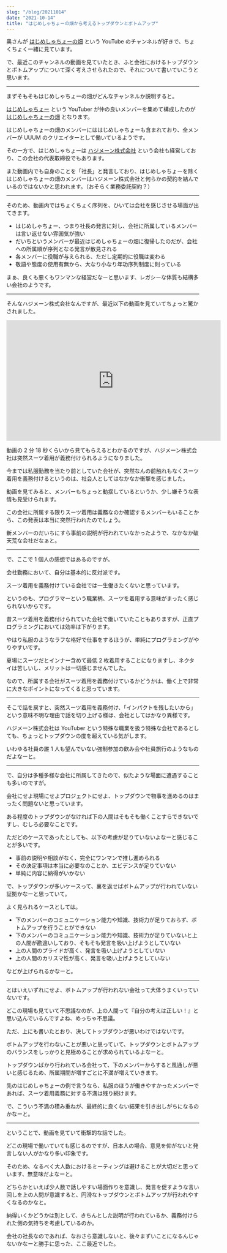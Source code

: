 ```yaml
---
slug: "/blog/20211014"
date: "2021-10-14"
title: "はじめしゃちょーの畑から考えるトップダウンとボトムアップ"
---
```


奥さんが [はじめしゃちょーの畑](https://www.youtube.com/channel/UClKeJXipXwX7_ZGxOBnMQyw) という YouTube のチャンネルが好きで、ちょくちょく一緒に見ています。

で、最近このチャンネルの動画を見ていたとき、ふと会社におけるトップダウンとボトムアップについて深く考えさせられたので、それについて書いていこうと思います。

---

まずそもそもはじめしゃちょーの畑がどんなチャンネルか説明すると。

[はじめしゃちょー](https://uuum.jp/creator/hajime) という YouTuber が仲の良いメンバーを集めて構成したのが [はじめしゃちょーの畑](https://uuum.jp/creator/hatake) となります。

はじめしゃちょーの畑のメンバーにははじめしゃちょーも含まれており、全メンバーが UUUM のクリエイターとして働いているようです。

その一方で、はじめしゃちょーは [ハジメーン株式会社](https://jpn.cn.com/5230001015944) という会社も経営しており、この会社の代表取締役でもあります。

また動画内でも自身のことを「社長」と発言しており、はじめしゃちょーを除くはじめしゃちょーの畑のメンバーはハジメーン株式会社と何らかの契約を結んでいるのではないかと思われます。（おそらく業務委託契約？）

---

そのため、動画内ではちょくちょく序列を、ひいては会社を感じさせる場面が出てきます。

- はじめしゃちょー、つまり社長の発言に対し、会社に所属しているメンバーは言い返せない雰囲気が強い
- だいちというメンバーが最近はじめしゃちょーの畑に復帰したのだが、会社への所属順が序列となる発言が散見される
- 各メンバーに役職が与えられる、ただし定期的に役職は変わる
- 敬語や態度の使用有無から、大なり小なり年功序列制度に則っている

まぁ、良くも悪くもワンマンな経営だなーと思います、レガシーな体質も結構多い会社のようです。

---

そんなハジメーン株式会社なんですが、最近以下の動画を見ていてちょっと驚かされました。

<iframe width="560" height="315" src="https://www.youtube.com/embed/vrNrekRXOlY?start=138" title="YouTube video player" frameborder="0" allow="accelerometer; autoplay; clipboard-write; encrypted-media; gyroscope; picture-in-picture" allowfullscreen></iframe>

動画の 2 分 18 秒くらいから見てもらえるとわかるのですが、ハジメーン株式会社は突然スーツ着用が義務付けられるようになりました。

今までは私服勤務を当たり前としていた会社が、突然なんの前触れもなくスーツ着用を義務付けるというのは、社会人としてはなかなか衝撃を感じました。

動画を見てみると、メンバーもちょっと動揺しているというか、少し嫌そうな表情も見受けられます。

この会社に所属する限りスーツ着用は義務なのか確認するメンバーもいることから、この発表は本当に突然行われたのでしょう。

新メンバーのだいちにすら事前の説明が行われていなかったようで、なかなか破天荒な会社だなぁと。

---

で、ここで 1 個人の感想ではあるのですが。

会社勤務において、自分は基本的に反対派です。

スーツ着用を義務付けている会社では一生働きたくないと思っています。

というのも、プログラマーという職業柄、スーツを着用する意味がまったく感じられないからです。

昔スーツ着用を義務付けられていた会社で働いていたこともありますが、正直プログラミングにおいては効率は下がります。

やはり私服のようなラフな格好で仕事をするほうが、単純にプログラミングがやりやすいです。

夏場にスーツだとインナー含めて最低 2 枚着用することになりますし、ネクタイは苦しいし、メリットは一切感じませんでした。

なので、所属する会社がスーツ着用を義務付けているかどうかは、働く上で非常に大きなポイントになってくると思っています。

---

そこで話を戻すと、突然スーツ着用を義務付け、「インパクトを残したいから」という意味不明な理由で話を切り上げる様は、会社としてはかなり異様です。

ハジメーン株式会社は YouTuber という特殊な職業を扱う特殊な会社であるとしても、ちょっとトップダウンの度を超えている気がします。

いわゆる社員の誰 1 人も望んでいない強制参加の飲み会や社員旅行のようなものだよなーと。

---

で、自分は多種多様な会社に所属してきたので、似たような場面に遭遇することも多いのですが。

会社にせよ現場にせよプロジェクトにせよ、トップダウンで物事を進めるのはまったく問題ないと思っています。

ある程度のトップダウンがなければ下の人間はそもそも働くことすらできないですし、むしろ必要なことです。

ただどのケースであったとしても、以下の考慮が足りていないよなーと感じることが多いです。

- 事前の説明や相談がなく、完全にワンマンで推し進められる
- その決定事項は本当に必要なのことか、エビデンスが足りていない
- 単純に内容に納得がいかない

で、トップダウンが多いケースって、裏を返せばボトムアップが行われていない証拠かなーと思っていて。

よく見られるケースとしては。

- 下のメンバーのコミュニケーション能力や知識、技術力が足りておらず、ボトムアップを行うことができない
- 下のメンバーのコミュニケーション能力や知識、技術力が足りていないと上の人間が勘違いしており、そもそも発言を吸い上げようとしていない
- 上の人間のプライドが高く、発言を吸い上げようとしていない
- 上の人間のカリスマ性が高く、発言を吸い上げようとしていない

などが上げられるかなーと。

---

とはいえいずれにせよ、ボトムアップが行われない会社って大体うまくいっていないです。

どこの現場も見ていて不思議なのが、上の人間って『自分の考えは正しい！』と思い込んでいるんですよね、めっちゃ不思議。

ただ、上にも書いたとおり、決してトップダウンが悪いわけではないです。

ボトムアップを行わないことが悪いと思っていて、トップダウンとボトムアップのバランスをしっかりと見極めることが求められているよなーと。

トップダウンばかり行われている会社って、下のメンバーからすると風通しが悪いと感じるため、所属期間が増すごとに不満が増えていきます。

先のはじめしゃちょーの例で言うなら、私服のほうが働きやすかったメンバーであれば、スーツ着用義務に対する不満は残り続けます。

で、こういう不満の積み重ねが、最終的に良くない結果を引き出しがちになるのかなーと。

---

ということで、動画を見ていて衝撃的な話でした。

どこの現場で働いていても感じるのですが、日本人の場合、意見を仰がないと発言しない人がかなり多い印象です。

そのため、なるべく大人数におけるミーティングは避けることが大切だと思っています、無意味だよなーと。

どちらかといえば少人数で話しやすい場面作りを意識し、発言を促すような言い回しを上の人間が意識すると、円滑なトップダウンとボトムアップが行われやすくなるのかなと。

納得いくかどうかは別として、きちんとした説明が行われているか、義務付けられた側の気持ちを考慮しているのか。

会社の社長なのであれば、なおさら意識しないと、後々まずいことになるんじゃないかなーと勝手に思った、ここ最近でした。

